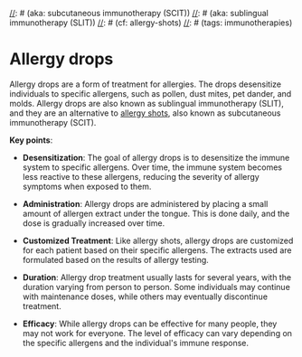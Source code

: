 [//]: # (source: ?)
[//]: # (aka: subcutaneous immunotherapy (SCIT))
[//]: # (aka: sublingual immunotherapy (SLIT))
[//]: # (cf: allergy-shots)
[//]: # (tags: immunotherapies)

# Allergy drops

Allergy drops are a form of treatment for allergies. The drops desensitize individuals to specific allergens, such as pollen, dust mites, pet dander, and molds. Allergy drops are also known as sublingual immunotherapy (SLIT), and they are an alternative to [allergy shots](../allergy-shots/), also known as subcutaneous immunotherapy (SCIT).

**Key points**:

* **Desensitization**: The goal of allergy drops is to desensitize the immune system to specific allergens. Over time, the immune system becomes less reactive to these allergens, reducing the severity of allergy symptoms when exposed to them.

* **Administration**: Allergy drops are administered by placing a small amount of allergen extract under the tongue. This is done daily, and the dose is gradually increased over time.

* **Customized Treatment**: Like allergy shots, allergy drops are customized for each patient based on their specific allergens. The extracts used are formulated based on the results of allergy testing.

* **Duration**: Allergy drop treatment usually lasts for several years, with the duration varying from person to person. Some individuals may continue with maintenance doses, while others may eventually discontinue treatment.

* **Efficacy**: While allergy drops can be effective for many people, they may not work for everyone. The level of efficacy can vary depending on the specific allergens and the individual's immune response.
